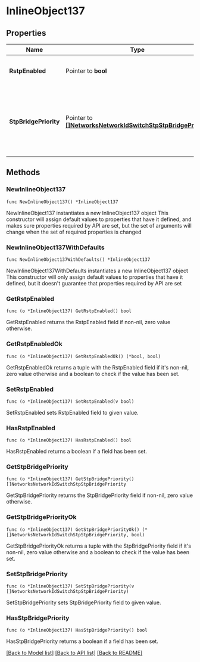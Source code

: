 # InlineObject137

## Properties

Name | Type | Description | Notes
------------ | ------------- | ------------- | -------------
**RstpEnabled** | Pointer to **bool** | The spanning tree protocol status in network | [optional] 
**StpBridgePriority** | Pointer to [**[]NetworksNetworkIdSwitchStpStpBridgePriority**](NetworksNetworkIdSwitchStpStpBridgePriority.md) | STP bridge priority for switches/stacks or switch profiles. An empty array will clear the STP bridge priority settings. | [optional] 

## Methods

### NewInlineObject137

`func NewInlineObject137() *InlineObject137`

NewInlineObject137 instantiates a new InlineObject137 object
This constructor will assign default values to properties that have it defined,
and makes sure properties required by API are set, but the set of arguments
will change when the set of required properties is changed

### NewInlineObject137WithDefaults

`func NewInlineObject137WithDefaults() *InlineObject137`

NewInlineObject137WithDefaults instantiates a new InlineObject137 object
This constructor will only assign default values to properties that have it defined,
but it doesn't guarantee that properties required by API are set

### GetRstpEnabled

`func (o *InlineObject137) GetRstpEnabled() bool`

GetRstpEnabled returns the RstpEnabled field if non-nil, zero value otherwise.

### GetRstpEnabledOk

`func (o *InlineObject137) GetRstpEnabledOk() (*bool, bool)`

GetRstpEnabledOk returns a tuple with the RstpEnabled field if it's non-nil, zero value otherwise
and a boolean to check if the value has been set.

### SetRstpEnabled

`func (o *InlineObject137) SetRstpEnabled(v bool)`

SetRstpEnabled sets RstpEnabled field to given value.

### HasRstpEnabled

`func (o *InlineObject137) HasRstpEnabled() bool`

HasRstpEnabled returns a boolean if a field has been set.

### GetStpBridgePriority

`func (o *InlineObject137) GetStpBridgePriority() []NetworksNetworkIdSwitchStpStpBridgePriority`

GetStpBridgePriority returns the StpBridgePriority field if non-nil, zero value otherwise.

### GetStpBridgePriorityOk

`func (o *InlineObject137) GetStpBridgePriorityOk() (*[]NetworksNetworkIdSwitchStpStpBridgePriority, bool)`

GetStpBridgePriorityOk returns a tuple with the StpBridgePriority field if it's non-nil, zero value otherwise
and a boolean to check if the value has been set.

### SetStpBridgePriority

`func (o *InlineObject137) SetStpBridgePriority(v []NetworksNetworkIdSwitchStpStpBridgePriority)`

SetStpBridgePriority sets StpBridgePriority field to given value.

### HasStpBridgePriority

`func (o *InlineObject137) HasStpBridgePriority() bool`

HasStpBridgePriority returns a boolean if a field has been set.


[[Back to Model list]](../README.md#documentation-for-models) [[Back to API list]](../README.md#documentation-for-api-endpoints) [[Back to README]](../README.md)



